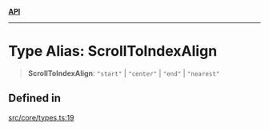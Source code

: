 [**API**](../../API.md)

***

# Type Alias: ScrollToIndexAlign

> **ScrollToIndexAlign**: `"start"` \| `"center"` \| `"end"` \| `"nearest"`

## Defined in

[src/core/types.ts:19](https://github.com/inokawa/virtua/blob/64cebdce92d1a512a90db9e1b3ad8bc60a86ac59/src/core/types.ts#L19)
